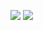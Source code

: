 ![](https://github.com/mickjoust1018/github-stats/blob/master/generated/overview.svg)
![](https://github.com/mickjoust1018/github-stats/blob/master/generated/languages.svg)


